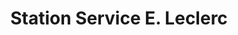 ---
title: "Station Service E. Leclerc"
url: /theix-noyalo/station-service-e-leclerc/
shop: Gasflaschen
---